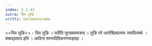 ```yaml
---
index: 3.1.43
sutra: च्लि लुङि
vritti: balamanorama
---
```


<<च्लि लुङि>> - च्लि लुङि । च्लीति लुप्तप्रथमाकम् । लुङि परे धातोश्च्लिप्रत्ययः स्यादित्यर्थः । शबाद्यपवाद इति । आदिना श्यनादिविकरणसङ्ग्रहः । 